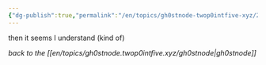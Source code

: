 ```yaml
---
{"dg-publish":true,"permalink":"/en/topics/gh0stnode-twop0intfive-xyz/2024-10-02-ah-okay/","title":"if this works","created":"2024-10-13T16:32:14.000-04:00","updated":"2024-10-13T16:38:44.000-04:00"}
---
```



then it seems I understand (kind of)



*back to the [[en/topics/gh0stnode.twop0intfive.xyz/gh0stnode\|gh0stnode]]*